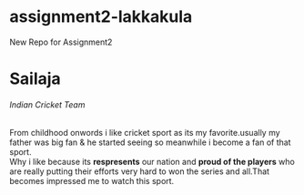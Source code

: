 # assignment2-lakkakula
New Repo for Assignment2
# Sailaja
###### Indian Cricket Team
From childhood onwords i like cricket sport as its my favorite.usually my father was big fan & he started seeing so meanwhile i become a fan of that sport.<br>
Why i like because its **respresents** our nation and **proud of the players** who are really putting their efforts very hard to won the series and all.That becomes impressed me to watch this sport.